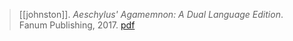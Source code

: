> [[johnston]]. *Aeschylus' Agamemnon: A Dual Language Edition*. Fanum Publishing, 2017. [pdf](johnston2017a.pdf)